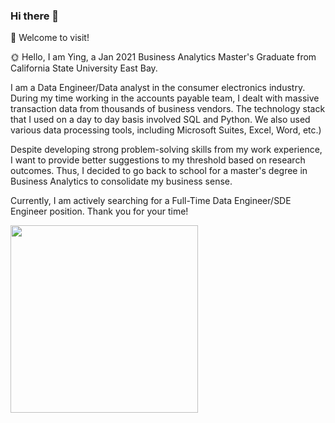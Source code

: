### Hi there 👋

🌱 Welcome to visit!

🌞 Hello, I am Ying, a Jan 2021 Business Analytics Master's Graduate from California State University East Bay.

I am a Data Engineer/Data analyst in the consumer electronics industry. During my time working in the accounts payable team, I dealt with massive transaction data from thousands of business vendors. The technology stack that I used on a day to day basis involved SQL and Python. We also used various data processing tools, including Microsoft Suites, Excel, Word, etc.)

Despite developing strong problem-solving skills from my work experience, I want to provide better suggestions to my threshold based on research outcomes. Thus, I decided to go back to school for a master's degree in Business Analytics to consolidate my business sense.

Currently, I am actively searching for a Full-Time Data Engineer/SDE Engineer position.
Thank you for your time!

<img src="https://media.giphy.com/media/bcKmIWkUMCjVm/giphy.gif" width="300" />
